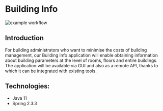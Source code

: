 # Building Info
![example workflow](https://github.com/JankowskiDaniel/building-info/actions/workflows/ci.yml/badge.svg)

## Introduction

For building administrators who want to minimise the costs of building management, our Building Info application will enable obtaining information about building parameters at the level of rooms, floors and entire buildings. The application will be available via GUI and also as a remote API, thanks to which it can be integrated with existing tools.

## Technologies:
<ul>
    <li>Java 11</li>
    <li>Spring 2.3.3</li>
</ul>

    

